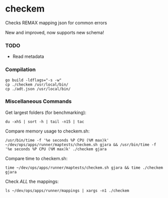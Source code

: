 # checkem
Checks REMAX mapping json for common errors

New and improved, now supports new schema!

### TODO
- Read metadata


### Compilation

```Shell
go build -ldflags="-s -w"
cp ./checkem /usr/local/bin/
cp ./adt.json /usr/local/bin/
```

### Miscellaneous Commands

Get largest folders (for benchmarking):


```Shell
du -xhS | sort -h | tail -n15 | tac
```

Compare memory usage to checkem.sh:

```Shell
/usr/bin/time -f '%e seconds %P CPU (%M max)k' ~/dev/ops/apps/runner/maptests/checkem.sh gjara && /usr/bin/time -f '%e seconds %P CPU (%M max)k' ./checkem gjara
```


Compare time to checkem.sh:

```Shell
time ~/dev/ops/apps/runner/maptests/checkem.sh gjara && time ./checkem gjara
```

Check *ALL* the mappings:

```Shell
ls ~/dev/ops/apps/runner/mappings | xargs -n1 ./checkem
```
